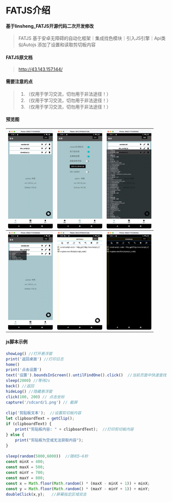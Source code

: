 # FATJS介绍

#### 基于linsheng_FATJS开源代码二次开发修改
>FATJS 基于安卓无障碍的自动化框架｜集成找色模块｜引入JS引擎｜Api类似Autojs
>添加了设置和读取剪切板内容

#### FATJS原文档
>http://43.143.157.144/

#### 需要注意的点
>1. （仅用于学习交流，切勿用于非法途径！）
>2. （仅用于学习交流，切勿用于非法途径！）
>3. （仅用于学习交流，切勿用于非法途径！）

#### 预览图

| <img src="./img/image-0.png" alt="image-0" style="zoom: 30%;" /> | <img src="./img/image-1.png" alt="image-1" style="zoom: 30%;" /> | <img src="./img/image-2.png" alt="image-2" style="zoom: 30%;" /> |
| ------------------------------------------------------------ | ------------------------------------------------------------ | ------------------------------------------------------------ |
| <img src="./img/image-3.png" alt="image-3" style="zoom: 30%;" /> | <img src="./img/image-4.png" alt="image-4" style="zoom: 30%;" /> | <img src="./img/image-5.png" alt="image-5" style="zoom: 30%;" /> |

#### js脚本示例

```js
showLog() //打开悬浮窗
print('返回桌面') //打印日志
home()
print('点击设置')
text('设置').boundsInScreen().untilFindOne().click()  //当前页面中快速查找点击
sleep(2000) //等待2s
back() //返回
hideLog() //隐藏悬浮窗
click(100, 200) // 点击坐标
capture('/sdcard/1.png') // 截屏

clip('剪贴板文本');  //设置剪切板内容
let clipboardText = getClip();
if (clipboardText) {
    print("剪贴板内容: " + clipboardText);  //打印剪切板内容
} else {
    print("剪贴板为空或无法获取内容");
}

sleep(random(5000,6000))  //随机5~6秒
const minX = 400;  
const maxX = 500;  
const minY = 700;  
const maxY = 800; 
const x = Math.floor(Math.random() * (maxX - minX + 1)) + minX;  
const y = Math.floor(Math.random() * (maxY - minY + 1)) + minY;  
doubleClick(x,y);   //屏幕指定区域双击
```
